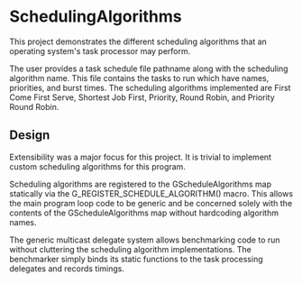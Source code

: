 # SchedulingAlgorithms

This project demonstrates the different scheduling algorithms that an operating system's task processor may perform.

The user provides a task schedule file pathname along with the scheduling algorithm name. This file contains the tasks to run which have names, priorities, and burst times. The scheduling algorithms implemented are First Come First Serve, Shortest Job First, Priority, Round Robin, and Priority Round Robin.

## Design

Extensibility was a major focus for this project. It is trivial to implement custom scheduling algorithms for this program.

Scheduling algorithms are registered to the GScheduleAlgorithms map statically via the G_REGISTER_SCHEDULE_ALGORITHM() macro. This allows the main program loop code to be generic and be concerned solely with the contents of the GScheduleAlgorithms map without hardcoding algorithm names.

The generic multicast delegate system allows benchmarking code to run without cluttering the scheduling algorithm implementations. The benchmarker simply binds its static functions to the task processing delegates and records timings.
